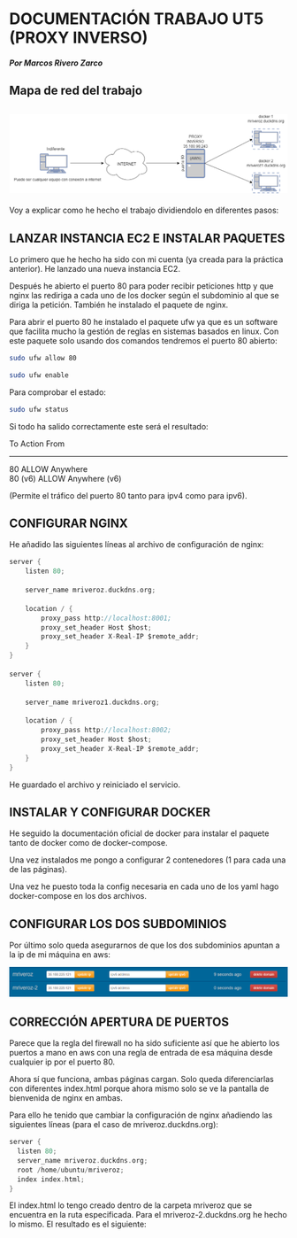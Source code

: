 # DOCUMENTACIÓN TRABAJO UT5 (PROXY INVERSO)
#### *Por Marcos Rivero Zarco*

## Mapa de red del trabajo
![mapa_de_red](./img/mapa_de_red.png)
---
Voy a explicar como he hecho el trabajo dividiendolo en diferentes pasos:

## LANZAR INSTANCIA EC2 E INSTALAR PAQUETES
Lo primero que he hecho ha sido con mi cuenta (ya creada para la práctica anterior). He lanzado una nueva instancia EC2.

Después he abierto el puerto 80 para poder recibir peticiones http y que nginx las rediriga a cada uno de los docker según el subdominio al que se diriga la petición. También he instalado el paquete de nginx.

Para abrir el puerto 80 he instalado el paquete ufw ya que es un software que facilita mucho la gestión de reglas en sistemas basados en linux. Con este paquete solo usando dos comandos tendremos el puerto 80 abierto:

```bash 
sudo ufw allow 80
```

```bash 
sudo ufw enable
```

Para comprobar el estado:

```bash
sudo ufw status
```

Si todo ha salido correctamente este será el resultado:

To                         Action      From
--                         ------      ----
80                         ALLOW       Anywhere                  
80 (v6)                    ALLOW       Anywhere (v6)     

(Permite el tráfico del puerto 80 tanto para ipv4 como para ipv6).

## CONFIGURAR NGINX
He añadido las siguientes líneas al archivo de configuración de nginx: 

```c
server {
    listen 80;

    server_name mriveroz.duckdns.org;

    location / {
        proxy_pass http://localhost:8001;
        proxy_set_header Host $host;
        proxy_set_header X-Real-IP $remote_addr;
    }
}

server {
    listen 80;

    server_name mriveroz1.duckdns.org;

    location / {
        proxy_pass http://localhost:8002;
        proxy_set_header Host $host;
        proxy_set_header X-Real-IP $remote_addr;
    }
}
```

He guardado el archivo y reiniciado el servicio.

## INSTALAR Y CONFIGURAR DOCKER
He seguido la documentación oficial de docker para instalar el paquete tanto de docker como de docker-compose.

Una vez instalados me pongo a configurar 2 contenedores (1 para cada una de las páginas).

Una vez he puesto toda la config necesaria en cada uno de los yaml hago docker-compose en los dos archivos.

## CONFIGURAR LOS DOS SUBDOMINIOS

Por último solo queda asegurarnos de que los dos subdominios apuntan a la ip de mi máquina en aws:

![duckdns](./img/duckdns.png)

## CORRECCIÓN APERTURA DE PUERTOS

Parece que la regla del firewall no ha sido suficiente así que he abierto los puertos a mano en aws con una regla de entrada de esa máquina desde cualquier ip por el puerto 80.

Ahora sí que funciona, ambas páginas cargan. Solo queda diferenciarlas con diferentes index.html porque ahora mismo solo se ve la pantalla de bienvenida de nginx en ambas.

Para ello he tenido que cambiar la configuración de nginx añadiendo las siguientes líneas (para el caso de mriveroz.duckdns.org):

```c
server {
  listen 80;
  server_name mriveroz.duckdns.org;
  root /home/ubuntu/mriveroz;
  index index.html;
}
```

El index.html lo tengo creado dentro de la carpeta mriveroz que se encuentra en la ruta especificada. Para el mriveroz-2.duckdns.org he hecho lo mismo. El resultado es el siguiente:

